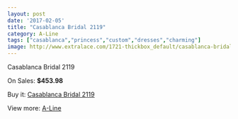 ```yaml
---
layout: post
date: '2017-02-05'
title: "Casablanca Bridal 2119"
category: A-Line
tags: ["casablanca","princess","custom","dresses","charming"]
image: http://www.extralace.com/1721-thickbox_default/casablanca-bridal-2119.jpg
---
```

Casablanca Bridal 2119

On Sales: **$453.98**
<a href="https://www.extralace.com/a-line/815-casablanca-bridal-2119.html"><amp-img layout="responsive" width="600" height="600" src="//www.extralace.com/1721-thickbox_default/casablanca-bridal-2119.jpg" alt="Casablanca Bridal 2119 0" /></a>
<a href="https://www.extralace.com/a-line/815-casablanca-bridal-2119.html"><amp-img layout="responsive" width="600" height="600" src="//www.extralace.com/1722-thickbox_default/casablanca-bridal-2119.jpg" alt="Casablanca Bridal 2119 1" /></a>

Buy it: [Casablanca Bridal 2119](https://www.extralace.com/a-line/815-casablanca-bridal-2119.html "Casablanca Bridal 2119")

View more: [A-Line](https://www.extralace.com/2-a-line "A-Line")